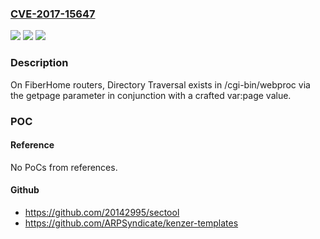 ### [CVE-2017-15647](https://cve.mitre.org/cgi-bin/cvename.cgi?name=CVE-2017-15647)
![](https://img.shields.io/static/v1?label=Product&message=n%2Fa&color=blue)
![](https://img.shields.io/static/v1?label=Version&message=n%2Fa&color=blue)
![](https://img.shields.io/static/v1?label=Vulnerability&message=n%2Fa&color=brighgreen)

### Description

On FiberHome routers, Directory Traversal exists in /cgi-bin/webproc via the getpage parameter in conjunction with a crafted var:page value.

### POC

#### Reference
No PoCs from references.

#### Github
- https://github.com/20142995/sectool
- https://github.com/ARPSyndicate/kenzer-templates

